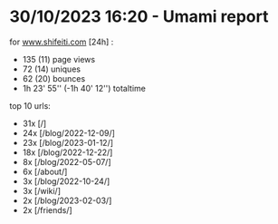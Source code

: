 # 30/10/2023 16:20 - Umami report
for www.shifeiti.com [24h] :

 - 135 (11) page views
 - 72 (14) uniques
 - 62 (20) bounces
 - 1h 23' 55'' (-1h 40' 12'') totaltime


top 10 urls:
 - 31x [/]
 - 24x [/blog/2022-12-09/]
 - 23x [/blog/2023-01-12/]
 - 18x [/blog/2022-12-22/]
 - 8x [/blog/2022-05-07/]
 - 6x [/about/]
 - 3x [/blog/2022-10-24/]
 - 3x [/wiki/]
 - 2x [/blog/2023-02-03/]
 - 2x [/friends/]


